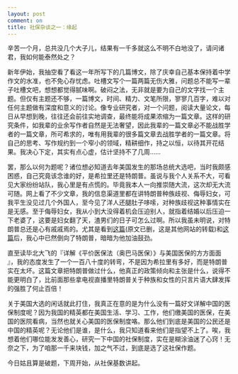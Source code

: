 ```yaml
---
layout: post
comment: on
title: 社保杂谈之一：缘起
---
```


辛苦一个月，总共没几个大子儿，结果有一千多就这么不明不白地没了，请问诸君，我如何能泰然处之？

<!--excerpt-->

新年伊始，我抽空看了看这一年所写下的几篇博文，除了庆幸自己基本保持着中学作文的水准，也不免心存忧虑。吐槽文写个一篇两篇无伤大雅，问题总不能写一辈子吐槽文吧，想想都觉得腻味啊。破闷之法，无非就是要为自己的文字找一个主题。但仅有主题还不够，一篇博文，时间、精力、文笔所限，寥寥几百字，难以对任何主题做有深度和意义的讨论。像专业研究者，对一个问题，阅读大量论文，每日从早想到晚，往往还会前往实地调查，最终能将成果浓缩为一篇文章。这样的研究条件，如我辈的业余写作者自然是无法奢望，因此我辈的一篇文章必不能战胜学者的一篇文章，所可希求的，唯有用我辈的很多篇文章去战胜学者的一篇文章。将自己的思考、写作规约到一个窄小的领域，精耕细作，持之以恒，以待其开花结果。我决心下定，其实有点心虚，估计坚持不了几周……

罢，那么以何为题呢？诸位想必知道去年美国发生的那场总统大选吧，当时我颇感困惑，自己究竟该念谁的好，是希拉里还是特朗普。虽说与我个人关系不大，可看见大家纷纷站队，我心里是有点慌的。毕竟我本人一向推崇随大流，这次却无大流可随。网上看了不少文章，我的信息渠道里都在讲特朗普种族歧视、侮辱妇女，可我平生没见过几个外国人，至今见了洋人还腿肚子哆嗦，对种族歧视这种事情实在是无感。至于侮辱妇女，我从小到大没得着机会压迫别人，就指着结婚以后压迫一下老婆了，这要是妇女翻了天，渣男们的日子可怎么过啊。所以我虽未明说，对特朗普总还是心有戚戚焉的。尤其是看到[这篇](http://www.gjczz.com/p/xUsb79RL/wang-yin-mei-guo-de-xin-zong-tong/)(原文已删，这是其他网站的转载)和[这篇](http://chuansong.me/n/1082775951445)后，我心中已然倒向了特朗普，暗暗为他加油鼓劲。

直至读毕北大飞的『详解《平价医保法（奥巴马医保）》与美国医保的方方面面 』，我的态度发生了一个一百八十度的转弯，不是因为希拉里有多好，而是特朗普实在太坏。这篇文章把特朗普做过什么，他真正的政策倾向和主张是什么，说得不能更明白了，比前面那些拿电视直播里特朗普关于种族和女性的只言片语大肆发挥的强胜了何止百倍！

关于美国大选的闲话就此打住，我真正在意的是为什么没有一篇好文详解中国的医保制度呢？因为我国的精英都在美国生活、学习、工作，他们缴美国的医保，在美国的医院看病，当然也就关心美国的医保制度咯。那么他们到底是美国的公民还是中国的精英呢？无论他们是谁，是什么，我只知道看来他们是指望不上了。唉，我想着他们哪位能发发善心，研究一下中国的社保制度，实在是糊涂油迷了心窍！无奈之下，为了咱那一千来块钱，加之气不过，到底是选了这社保作题。

今日姑且算是破题，下周开始，从社保基数讲起。
